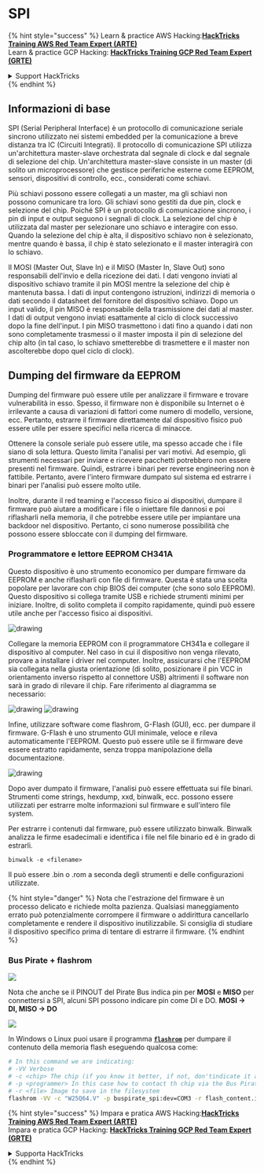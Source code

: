 # SPI

{% hint style="success" %}
Learn & practice AWS Hacking:<img src="/.gitbook/assets/arte.png" alt="" data-size="line">[**HackTricks Training AWS Red Team Expert (ARTE)**](https://training.hacktricks.xyz/courses/arte)<img src="/.gitbook/assets/arte.png" alt="" data-size="line">\
Learn & practice GCP Hacking: <img src="/.gitbook/assets/grte.png" alt="" data-size="line">[**HackTricks Training GCP Red Team Expert (GRTE)**<img src="/.gitbook/assets/grte.png" alt="" data-size="line">](https://training.hacktricks.xyz/courses/grte)

<details>

<summary>Support HackTricks</summary>

* Check the [**subscription plans**](https://github.com/sponsors/carlospolop)!
* **Join the** 💬 [**Discord group**](https://discord.gg/hRep4RUj7f) or the [**telegram group**](https://t.me/peass) or **follow** us on **Twitter** 🐦 [**@hacktricks\_live**](https://twitter.com/hacktricks\_live)**.**
* **Share hacking tricks by submitting PRs to the** [**HackTricks**](https://github.com/carlospolop/hacktricks) and [**HackTricks Cloud**](https://github.com/carlospolop/hacktricks-cloud) github repos.

</details>
{% endhint %}

## Informazioni di base

SPI (Serial Peripheral Interface) è un protocollo di comunicazione seriale sincrono utilizzato nei sistemi embedded per la comunicazione a breve distanza tra IC (Circuiti Integrati). Il protocollo di comunicazione SPI utilizza un'architettura master-slave orchestrata dal segnale di clock e dal segnale di selezione del chip. Un'architettura master-slave consiste in un master (di solito un microprocessore) che gestisce periferiche esterne come EEPROM, sensori, dispositivi di controllo, ecc., considerati come schiavi.

Più schiavi possono essere collegati a un master, ma gli schiavi non possono comunicare tra loro. Gli schiavi sono gestiti da due pin, clock e selezione del chip. Poiché SPI è un protocollo di comunicazione sincrono, i pin di input e output seguono i segnali di clock. La selezione del chip è utilizzata dal master per selezionare uno schiavo e interagire con esso. Quando la selezione del chip è alta, il dispositivo schiavo non è selezionato, mentre quando è bassa, il chip è stato selezionato e il master interagirà con lo schiavo.

Il MOSI (Master Out, Slave In) e il MISO (Master In, Slave Out) sono responsabili dell'invio e della ricezione dei dati. I dati vengono inviati al dispositivo schiavo tramite il pin MOSI mentre la selezione del chip è mantenuta bassa. I dati di input contengono istruzioni, indirizzi di memoria o dati secondo il datasheet del fornitore del dispositivo schiavo. Dopo un input valido, il pin MISO è responsabile della trasmissione dei dati al master. I dati di output vengono inviati esattamente al ciclo di clock successivo dopo la fine dell'input. I pin MISO trasmettono i dati fino a quando i dati non sono completamente trasmessi o il master imposta il pin di selezione del chip alto (in tal caso, lo schiavo smetterebbe di trasmettere e il master non ascolterebbe dopo quel ciclo di clock).

## Dumping del firmware da EEPROM

Dumping del firmware può essere utile per analizzare il firmware e trovare vulnerabilità in esso. Spesso, il firmware non è disponibile su Internet o è irrilevante a causa di variazioni di fattori come numero di modello, versione, ecc. Pertanto, estrarre il firmware direttamente dal dispositivo fisico può essere utile per essere specifici nella ricerca di minacce.

Ottenere la console seriale può essere utile, ma spesso accade che i file siano di sola lettura. Questo limita l'analisi per vari motivi. Ad esempio, gli strumenti necessari per inviare e ricevere pacchetti potrebbero non essere presenti nel firmware. Quindi, estrarre i binari per reverse engineering non è fattibile. Pertanto, avere l'intero firmware dumpato sul sistema ed estrarre i binari per l'analisi può essere molto utile.

Inoltre, durante il red teaming e l'accesso fisico ai dispositivi, dumpare il firmware può aiutare a modificare i file o iniettare file dannosi e poi riflasharli nella memoria, il che potrebbe essere utile per impiantare una backdoor nel dispositivo. Pertanto, ci sono numerose possibilità che possono essere sbloccate con il dumping del firmware.

### Programmatore e lettore EEPROM CH341A

Questo dispositivo è uno strumento economico per dumpare firmware da EEPROM e anche riflasharli con file di firmware. Questa è stata una scelta popolare per lavorare con chip BIOS dei computer (che sono solo EEPROM). Questo dispositivo si collega tramite USB e richiede strumenti minimi per iniziare. Inoltre, di solito completa il compito rapidamente, quindi può essere utile anche per l'accesso fisico ai dispositivi.

![drawing](../../.gitbook/assets/board\_image\_ch341a.jpg)

Collegare la memoria EEPROM con il programmatore CH341a e collegare il dispositivo al computer. Nel caso in cui il dispositivo non venga rilevato, provare a installare i driver nel computer. Inoltre, assicurarsi che l'EEPROM sia collegata nella giusta orientazione (di solito, posizionare il pin VCC in orientamento inverso rispetto al connettore USB) altrimenti il software non sarà in grado di rilevare il chip. Fare riferimento al diagramma se necessario:

![drawing](../../.gitbook/assets/connect\_wires\_ch341a.jpg) ![drawing](../../.gitbook/assets/eeprom\_plugged\_ch341a.jpg)

Infine, utilizzare software come flashrom, G-Flash (GUI), ecc. per dumpare il firmware. G-Flash è uno strumento GUI minimale, veloce e rileva automaticamente l'EEPROM. Questo può essere utile se il firmware deve essere estratto rapidamente, senza troppa manipolazione della documentazione.

![drawing](../../.gitbook/assets/connected\_status\_ch341a.jpg)

Dopo aver dumpato il firmware, l'analisi può essere effettuata sui file binari. Strumenti come strings, hexdump, xxd, binwalk, ecc. possono essere utilizzati per estrarre molte informazioni sul firmware e sull'intero file system.

Per estrarre i contenuti dal firmware, può essere utilizzato binwalk. Binwalk analizza le firme esadecimali e identifica i file nel file binario ed è in grado di estrarli.
```
binwalk -e <filename>
```
Il può essere .bin o .rom a seconda degli strumenti e delle configurazioni utilizzate.

{% hint style="danger" %}
Nota che l'estrazione del firmware è un processo delicato e richiede molta pazienza. Qualsiasi maneggiamento errato può potenzialmente corrompere il firmware o addirittura cancellarlo completamente e rendere il dispositivo inutilizzabile. Si consiglia di studiare il dispositivo specifico prima di tentare di estrarre il firmware.
{% endhint %}

### Bus Pirate + flashrom

![](<../../.gitbook/assets/image (910).png>)

Nota che anche se il PINOUT del Pirate Bus indica pin per **MOSI** e **MISO** per connettersi a SPI, alcuni SPI possono indicare pin come DI e DO. **MOSI -> DI, MISO -> DO**

![](<../../.gitbook/assets/image (360).png>)

In Windows o Linux puoi usare il programma [**`flashrom`**](https://www.flashrom.org/Flashrom) per dumpare il contenuto della memoria flash eseguendo qualcosa come:
```bash
# In this command we are indicating:
# -VV Verbose
# -c <chip> The chip (if you know it better, if not, don'tindicate it and the program might be able to find it)
# -p <programmer> In this case how to contact th chip via the Bus Pirate
# -r <file> Image to save in the filesystem
flashrom -VV -c "W25Q64.V" -p buspirate_spi:dev=COM3 -r flash_content.img
```
{% hint style="success" %}
Impara e pratica AWS Hacking:<img src="/.gitbook/assets/arte.png" alt="" data-size="line">[**HackTricks Training AWS Red Team Expert (ARTE)**](https://training.hacktricks.xyz/courses/arte)<img src="/.gitbook/assets/arte.png" alt="" data-size="line">\
Impara e pratica GCP Hacking: <img src="/.gitbook/assets/grte.png" alt="" data-size="line">[**HackTricks Training GCP Red Team Expert (GRTE)**<img src="/.gitbook/assets/grte.png" alt="" data-size="line">](https://training.hacktricks.xyz/courses/grte)

<details>

<summary>Supporta HackTricks</summary>

* Controlla i [**piani di abbonamento**](https://github.com/sponsors/carlospolop)!
* **Unisciti al** 💬 [**gruppo Discord**](https://discord.gg/hRep4RUj7f) o al [**gruppo telegram**](https://t.me/peass) o **seguici** su **Twitter** 🐦 [**@hacktricks\_live**](https://twitter.com/hacktricks\_live)**.**
* **Condividi trucchi di hacking inviando PR ai** [**HackTricks**](https://github.com/carlospolop/hacktricks) e [**HackTricks Cloud**](https://github.com/carlospolop/hacktricks-cloud) repos su github.

</details>
{% endhint %}
